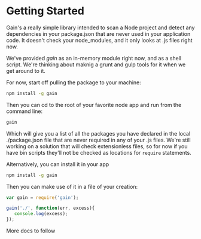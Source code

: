 Getting Started
====

Gain's a really simple library intended to scan a Node project and detect any dependencies in your package.json that are never used in your application code.  It doesn't check your node_modules, and it only looks at .js files right now. 

We've provided *gain* as an in-memory module right now, and as a shell script. We're thinking about maknig a grunt and gulp tools for it when we get around to it.  

For now, start off pulling the package to your machine:

```sh
npm install -g gain
```

Then you can cd to the root of your favorite node app and run from the command line:

```sh
gain
```

Which will give you a list of all the packages you have declared in the local ./package.json file that are never required in any of your .js files.  We're still working on a solution that will check extensionless files, so for now if you have bin scripts they'll not be checked as locations for `require` statements.

Alternatively, you can install it in your app

```sh
npm install -g gain
```

Then you can make use of it in a file of your creation:

```js
var gain = require('gain');

gain('./', function(err, excess){ 
   console.log(excess);
});
```

More docs to follow
